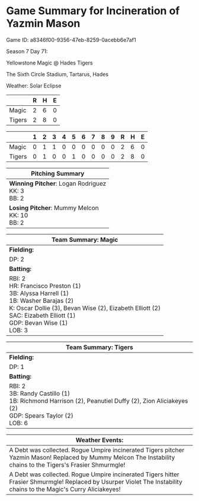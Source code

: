 # Game Summary for Incineration of Yazmin Mason

Game ID: a8346f00-9356-47eb-8259-0acebb6e7af1

Season 7 Day 71:

Yellowstone Magic @ Hades Tigers

The Sixth Circle Stadium, Tartarus, Hades

Weather: Solar Eclipse



|  | R | H | E |
| --- | --- | --- | --- |
| Magic |   2 |   6 |   0 | 
| Tigers |   2 |   8 |   0 | 


|  |   1 |   2 |   3 |   4 |   5 |   6 |   7 |   8 |   9 |  R | H | E |
| --- | --- | --- | --- | --- | --- | --- | --- | --- | --- | --- | --- | --- |
| Magic |   0 |   1 |   1 |   0 |   0 |   0 |   0 |   0 |   0 |   2 |   6 |   0 | 
| Tigers |   0 |   1 |   0 |   0 |   1 |   0 |   0 |   0 |   0 |   2 |   8 |   0 | 


| Pitching Summary |
| --- |
| **Winning Pitcher**: Logan Rodriguez<br />KK: 3<br />BB: 2 |
| **Losing Pitcher**: Mummy Melcon<br />KK: 10<br />BB: 2 |


| Team Summary: Magic |
| --- |
| **Fielding:** |
| DP: 2 |
| **Batting:** |
| RBI: 2 <br />HR: Francisco Preston (1) <br />3B: Alyssa Harrell (1) <br />1B: Washer Barajas (2) <br />K: Oscar Dollie (3), Bevan Wise (2), Eizabeth Elliott (2) <br />SAC: Eizabeth Elliott (1) <br />GDP: Bevan Wise (1) <br />LOB: 3 |


| Team Summary: Tigers |
| --- |
| **Fielding:** |
| DP: 1 |
| **Batting:** |
| RBI: 2 <br />3B: Randy Castillo (1) <br />1B: Richmond Harrison (2), Peanutiel Duffy (2), Zion Aliciakeyes (2) <br />GDP: Spears Taylor (2) <br />LOB: 6 |


| **Weather Events:** |
| --- |
| A Debt was collected. Rogue Umpire incinerated Tigers pitcher Yazmin Mason! Replaced by Mummy Melcon The Instability chains to the Tigers's Frasier Shmurmgle! |
| A Debt was collected. Rogue Umpire incinerated Tigers hitter Frasier Shmurmgle! Replaced by Usurper Violet The Instability chains to the Magic's Curry Aliciakeyes! |

